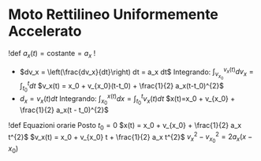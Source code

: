 # Moto Rettilineo Uniformemente Accelerato
!def
$a_x(t) = \text{costante} = a_x$
!

- $dv_x = \left(\frac{dv_x}{dt}\right) dt = a_x dt$
  Integrando:
  $\int_{v_{x_0}}^{v_x(t)}dv_x = \int_{t_0}^{t}dt$
  $v_x(t) = x_0 + v_{x_0}(t-t_0) + \frac{1}{2} a_x(t-t_0)^{2}$
- $d_x=v_x(t) dt$
  Integrando:
  $\int_{x_0}^{x(t)} dx = \int_{t_0}^{t} v_x(t) dt$
  $x(t)=x_0 + v_{x_0} + \frac{1}{2} a_x(t - t_0)^{2}$

!def Equazioni orarie
Posto $t_0 = 0$
$x(t) = x_0 + v_{x_0} + \frac{1}{2} a_x t^{2}$
$v_x(t) = x_0 + v_{x_0} t + \frac{1}{2} a_x t^{2}$
$v_x^{2} - v_{x_0}^{2} = 2a_x(x-x_0)$
